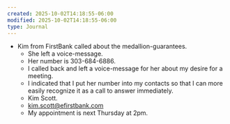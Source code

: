 ```yaml
---
created: 2025-10-02T14:18:55-06:00
modified: 2025-10-02T14:18:55-06:00
type: Journal
---
```


- Kim from FirstBank called about the
  medallion-guarantees.
  - She left a voice-message.
  - Her number is 303-684-6886.
  - I called back and left a voice-message
    for her about my desire for a meeting.
  - I indicated that I put her number into
    my contacts so that I can more easily
    recognize it as a call to answer
    immediately.
  - Kim Scott.
  - kim.scott@efirstbank.com
  - My appointment is next Thursday at 2pm.

<!-- EOF -->
